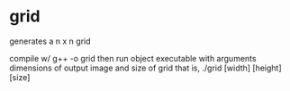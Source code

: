 # grid
generates a n x n grid

compile w/ g++ -o grid
then run object executable with arguments dimensions of output image and size of grid
that is, ./grid [width] [height] [size]
